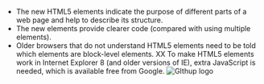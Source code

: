- The new HTML5 elements indicate the purpose of
different parts of a web page and help to describe
its structure.
- The new elements provide clearer code (compared
with using multiple 
elements).
- Older browsers that do not understand HTML5
elements need to be told which elements are
block-level elements.
XX To make HTML5 elements work in Internet Explorer 8
(and older versions of IE), extra JavaScript is needed,
which is available free from Google.
![GIthup logo](https://www.w3.org/html/logo/downloads/HTML5_Logo_512.png)